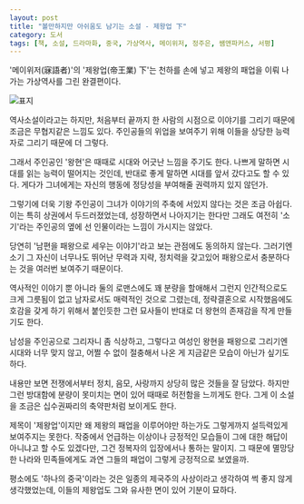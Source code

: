 ```yaml
---
layout: post
title: "볼만하지만 아쉬움도 남기는 소설 - 제왕업 下"
category: 도서
tags: [책, 소설, 드라마화, 중국, 가상역사, 메이위저, 정주은, 쌤앤파커스, 서평]
---
```


'메이위저(寐語者)'의
'제왕업(帝王業) 下'는
천하를 손에 넣고 제왕의 패업을 이뤄 나가는 가상역사를 그린 완결편이다.

![표지](https://lh3.googleusercontent.com/KbOqxhszQWt60PUHZqLetRRQTN__96jtNzweCIEkhVoucBOZT8z1YZUS4az6v1MzE3musjWyVtKOTA=s480)

역사소설이라고는 하지만,
처음부터 끝까지 한 사람의 시점으로 이야기를 그리기 때문에 조금은 무협지같은 느낌도 있다.
주인공들의 위업을 보여주기 위해 이들을 상당한 능력자로 그리기 때문에 더 그렇다.

그래서 주인공인 '왕현'은 때때로 시대와 어긋난 느낌을 주기도 한다.
나쁘게 말하면 시대를 읽는 능력이 떨어지는 것인데,
반대로 좋게 말하면 시대를 앞서 갔다고도 할 수 있다.
게다가 그녀에게는 자신의 행동에 정당성을 부여해줄 권력까지 있지 않던가.

그렇기에 더욱 기왕 주인공이 그녀가 이야기의 주축에 서있지 않다는 것은 조금 아쉽다.
이는 특히 상권에서 두드러졌었는데, 성장하면서 나아지기는 한다만
그래도 여전히 '소기'라는 주인공의 옆에 선 인물이라는 느낌이 가시지는 않았다.

당연히 '남편을 패왕으로 세우는 이야기'라고 보는 관점에도 동의하지 않는다.
그러기엔 소기 그 자신이 너무나도 뛰어난 무력과 지략, 정치력을 갖고있어
패왕으로서 충분하다는 것을 여러번 보여주기 때문이다.

역사적인 이야기 뿐 아니라 둘의 로맨스에도 꽤 분량을 할애해서 그런지
인간적으로도 크게 그릇됨이 없고 남자로서도 매력적인 것으로 그렸는데,
정략결혼으로 시작했음에도 호감을 갖게 하기 위해서 붙인듯한 그런 묘사들이
반대로 더 왕현의 존재감을 작게 만들기도 한다.

남성을 주인공으로 그리자니 좀 식상하고,
그렇다고 여성인 왕현을 패왕으로 그리기엔 시대와 너무 맞지 않고,
어쩔 수 없이 절충해서 나온 게 지금같은 모습이 아닌가 싶기도 하다.

내용만 보면 전쟁에서부터 정치, 음모, 사랑까지 상당히 많은 것들을 잘 담았다.
하지만 그런 방대함에 분량이 못미치는 면이 있어 때때로 허전함을 느끼게도 한다.
그게 이 소설을 조금은 십수권짜리의 축약판처럼 보이게도 한다.

제목이 '제왕업'이지만 왜 제왕의 패업을 이루어야만 하는가도 그렇게까지 설득력있게 보여주지는 못한다.
작중에서 언급하는 이상이나 긍정적인 모습들이 그에 대한 해답이 아니냐고 할 수도 있겠다만,
그건 정복자의 입장에서나 통하는 말이지.
그 때문에 멸망당한 나라와 민족들에게도 과연 그들의 패업이 그렇게 긍정적으로 보였을까.

평소에도 '하나의 중국'이라는 것은 일종의 제국주의 사상이라고 생각하여 썩 좋지 않게 생각했었는데,
이들의 제왕업도 그와 유사한 면이 있어 기분이 묘하다.
